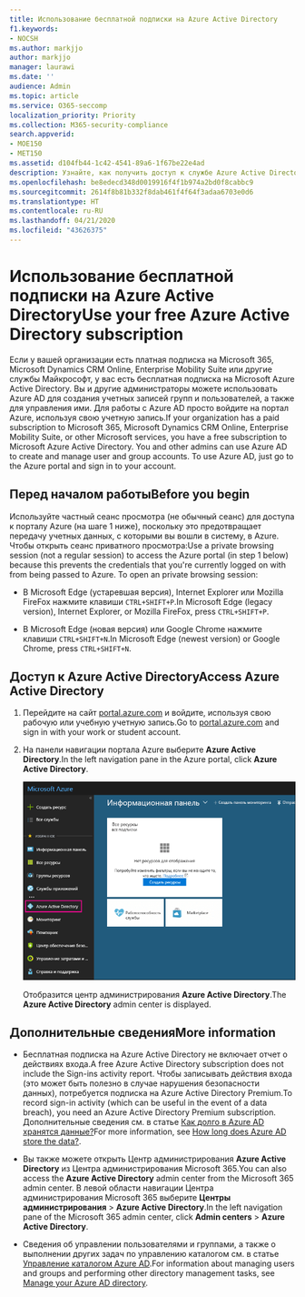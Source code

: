 ```yaml
---
title: Использование бесплатной подписки на Azure Active Directory
f1.keywords:
- NOCSH
ms.author: markjjo
author: markjjo
manager: laurawi
ms.date: ''
audience: Admin
ms.topic: article
ms.service: O365-seccomp
localization_priority: Priority
ms.collection: M365-security-compliance
search.appverid:
- MOE150
- MET150
ms.assetid: d104fb44-1c42-4541-89a6-1f67be22e4ad
description: Узнайте, как получить доступ к службе Azure Active Directory, которая включена в платную подписку организации.
ms.openlocfilehash: be8edecd348d0019916f4f1b974a2bd0f8cabbc9
ms.sourcegitcommit: 2614f8b81b332f8dab461f4f64f3adaa6703e0d6
ms.translationtype: HT
ms.contentlocale: ru-RU
ms.lasthandoff: 04/21/2020
ms.locfileid: "43626375"
---
```

# <a name="use-your-free-azure-active-directory-subscription"></a><span data-ttu-id="04b4f-103">Использование бесплатной подписки на Azure Active Directory</span><span class="sxs-lookup"><span data-stu-id="04b4f-103">Use your free Azure Active Directory subscription</span></span>

<span data-ttu-id="04b4f-p101">Если у вашей организации есть платная подписка на Microsoft 365, Microsoft Dynamics CRM Online, Enterprise Mobility Suite или другие службы Майкрософт, у вас есть бесплатная подписка на Microsoft Azure Active Directory. Вы и другие администраторы можете использовать Azure AD для создания учетных записей групп и пользователей, а также для управления ими. Для работы с Azure AD просто войдите на портал Azure, используя свою учетную запись.</span><span class="sxs-lookup"><span data-stu-id="04b4f-p101">If your organization has a paid subscription to Microsoft 365, Microsoft Dynamics CRM Online, Enterprise Mobility Suite, or other Microsoft services, you have a free subscription to Microsoft Azure Active Directory. You and other admins can use Azure AD to create and manage user and group accounts. To use Azure AD, just go to the Azure portal and sign in to your account.</span></span>

## <a name="before-you-begin"></a><span data-ttu-id="04b4f-107">Перед началом работы</span><span class="sxs-lookup"><span data-stu-id="04b4f-107">Before you begin</span></span>

<span data-ttu-id="04b4f-p102">Используйте частный сеанс просмотра (не обычный сеанс) для доступа к порталу Azure (на шаге 1 ниже), поскольку это предотвращает передачу учетных данных, с которыми вы вошли в систему, в Azure. Чтобы открыть сеанс приватного просмотра:</span><span class="sxs-lookup"><span data-stu-id="04b4f-p102">Use a private browsing session (not a regular session) to access the Azure portal (in step 1 below) because this prevents the credentials that you're currently logged on with from being passed to Azure. To open an private browsing session:</span></span>

- <span data-ttu-id="04b4f-110">В Microsoft Edge (устаревшая версия), Internet Explorer или Mozilla FireFox нажмите клавиши `CTRL+SHIFT+P`.</span><span class="sxs-lookup"><span data-stu-id="04b4f-110">In Microsoft Edge (legacy version), Internet Explorer, or Mozilla FireFox, press `CTRL+SHIFT+P`.</span></span>

- <span data-ttu-id="04b4f-111">В Microsoft Edge (новая версия) или Google Chrome нажмите клавиши `CTRL+SHIFT+N`.</span><span class="sxs-lookup"><span data-stu-id="04b4f-111">In Microsoft Edge (newest version) or Google Chrome, press `CTRL+SHIFT+N`.</span></span>

## <a name="access-azure-active-directory"></a><span data-ttu-id="04b4f-112">Доступ к Azure Active Directory</span><span class="sxs-lookup"><span data-stu-id="04b4f-112">Access Azure Active Directory</span></span>

1. <span data-ttu-id="04b4f-113">Перейдите на сайт [portal.azure.com](https://portal.azure.com) и войдите, используя свою рабочую или учебную учетную запись.</span><span class="sxs-lookup"><span data-stu-id="04b4f-113">Go to [portal.azure.com](https://portal.azure.com) and sign in with your work or student account.</span></span>

2. <span data-ttu-id="04b4f-114">На панели навигации портала Azure выберите **Azure Active Directory**.</span><span class="sxs-lookup"><span data-stu-id="04b4f-114">In the left navigation pane in the Azure portal, click **Azure Active Directory**.</span></span>

    ![На панели навигации портала Azure, расположенной слева, выберите пункт "Azure Active Directory".](../media/97d2d72f-ac20-46ab-898c-851f6009b453.png)

    <span data-ttu-id="04b4f-116">Отобразится центр администрирования **Azure Active Directory**.</span><span class="sxs-lookup"><span data-stu-id="04b4f-116">The **Azure Active Directory** admin center is displayed.</span></span>

## <a name="more-information"></a><span data-ttu-id="04b4f-117">Дополнительные сведения</span><span class="sxs-lookup"><span data-stu-id="04b4f-117">More information</span></span>

- <span data-ttu-id="04b4f-118">Бесплатная подписка на Azure Active Directory не включает отчет о действиях входа.</span><span class="sxs-lookup"><span data-stu-id="04b4f-118">A free Azure Active Directory subscription does not include the Sign-ins activity report.</span></span> <span data-ttu-id="04b4f-119">Чтобы записывать действия входа (это может быть полезно в случае нарушения безопасности данных), потребуется подписка на Azure Active Directory Premium.</span><span class="sxs-lookup"><span data-stu-id="04b4f-119">To record sign-in activity (which can be useful in the event of a data breach), you need an Azure Active Directory Premium subscription.</span></span> <span data-ttu-id="04b4f-120">Дополнительные сведения см. в статье [Как долго в Azure AD хранятся данные?](https://docs.microsoft.com/azure/active-directory/reports-monitoring/reference-reports-data-retention#how-long-does-azure-ad-store-the-data)</span><span class="sxs-lookup"><span data-stu-id="04b4f-120">For more information, see [How long does Azure AD store the data?](https://docs.microsoft.com/azure/active-directory/reports-monitoring/reference-reports-data-retention#how-long-does-azure-ad-store-the-data).</span></span>

- <span data-ttu-id="04b4f-121">Вы также можете открыть Центр администрирования **Azure Active Directory** из Центра администрирования Microsoft 365.</span><span class="sxs-lookup"><span data-stu-id="04b4f-121">You can also access the **Azure Active Directory** admin center from the Microsoft 365 admin center.</span></span> <span data-ttu-id="04b4f-122">В левой области навигации Центра администрирования Microsoft 365 выберите **Центры администрирования** \> **Azure Active Directory**.</span><span class="sxs-lookup"><span data-stu-id="04b4f-122">In the left navigation pane of the Microsoft 365 admin center, click **Admin centers** \> **Azure Active Directory**.</span></span>

- <span data-ttu-id="04b4f-123">Сведения об управлении пользователями и группами, а также о выполнении других задач по управлению каталогом см. в статье [Управление каталогом Azure AD](https://docs.microsoft.com/azure/active-directory/active-directory-administer).</span><span class="sxs-lookup"><span data-stu-id="04b4f-123">For information about managing users and groups and performing other directory management tasks, see [Manage your Azure AD directory](https://docs.microsoft.com/azure/active-directory/active-directory-administer).</span></span>
